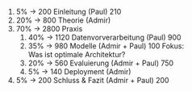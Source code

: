 1. 5% -> 200 Einleitung (Paul) 210
2. 20% -> 800 Theorie (Admir) 
3. 70% -> 2800 Praxis 
    1. 40% -> 1120  Datenvorverarbeitung (Paul) 900
    2. 35% -> 980 Modelle (Admir + Paul) 100
        Fokus:  
            Was ist optimale Architektur?  
    3. 20% -> 560 Evaluierung (Admir + Paul) 750
    4. 5% -> 140 Deployment (Admir)
4. 5% -> 200 Schluss & Fazit (Admir + Paul) 200
